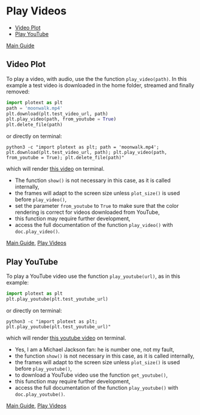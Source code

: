 # Play Videos
- [Video Plot](https://github.com/piccolomo/plotext/blob/master/readme/video.md#video-plot)
- [Play YouTube](https://github.com/piccolomo/plotext/blob/master/readme/video.md#play-youtube)

[Main Guide](https://github.com/piccolomo/plotext#guide)


## Video Plot
To play a video, with audio, use the the function `play_video(path)`. In this example a test video is downloaded in the home folder, streamed and finally removed:

```python
import plotext as plt
path = 'moonwalk.mp4'
plt.download(plt.test_video_url, path)
plt.play_video(path, from_youtube = True)
plt.delete_file(path)
```
or directly on terminal:
```console
python3 -c "import plotext as plt; path = 'moonwalk.mp4'; plt.download(plt.test_video_url, path); plt.play_video(path, from_youtube = True); plt.delete_file(path)"
```
which will render [this video](https://raw.githubusercontent.com/piccolomo/plotext/master/data/moonwalk.mp4) on terminal.

- The function `show()` is not necessary in this case, as it is called internally,
- the frames will adapt to the screen size unless `plot_size()` is used before `play_video()`,
- set the parameter `from_youtube` to `True` to make sure that the color rendering is correct for videos downloaded from YouTube,
- this function may require further development,
- access the full documentation of the function `play_video()` with `doc.play_video()`.

[Main Guide](https://github.com/piccolomo/plotext#guide), [Play Videos](https://github.com/piccolomo/plotext/blob/master/readme/video.md)


## Play YouTube
To play a YouTube video use the function `play_youtube(url)`, as in this example:

```python
import plotext as plt
plt.play_youtube(plt.test_youtube_url)
```
or directly on terminal:
```console
python3 -c "import plotext as plt; plt.play_youtube(plt.test_youtube_url)"
```

which will render [this youtube video](https://www.youtube.com/watch?v=2Z4s8xbuegQ) on terminal. 

- Yes, I am a Michael Jackson fan: he is number one, not my fault,
- the function `show()` is not necessary in this case, as it is called internally,
- the frames will adapt to the screen size unless `plot_size()` is used before `play_youtube()`,
- to download a YouTube video use the function `get_youtube()`,
- this function may require further development,
- access the full documentation of the function `play_youtube()` with `doc.play_youtube()`.

[Main Guide](https://github.com/piccolomo/plotext#guide), [Play Videos](https://github.com/piccolomo/plotext/blob/master/readme/video.md)